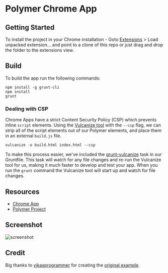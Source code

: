 # Polymer Chrome App

## Getting Started

To install the project in your Chrome installation - Goto [Extensions](chrome://extensions/) > Load unpacked extension... and point to a clone of this repo or just drag and drop the folder to the extensions view.

## Build

To build the app run the following commands:

    npm install -g grunt-cli
    npm install
    grunt

### Dealing with CSP

Chrome Apps have a strict Content Security Policy (CSP) which prevents inline `script` elements. Using the [Vulcanize tool](www.polymer-project.org/articles/concatenating-web-components.html) with the `--csp` flag, we can strip all of the script elements out of our Polymer elements, and place them in an external `build.js` file.

    vulcanize -o build.html index.html --csp

To make this process easier, we've included the [grunt-vulcanize](https://github.com/Polymer/grunt-vulcanize) task in our Gruntfile. This task will watch for any file changes and re-run the Vulcanize tool for us, making it much faster to develop and test your app. When you run the `grunt` command the Vulcanize tool will start up and watch for file changes.

## Resources

* [Chrome App](http://developer.chrome.com/apps)
* [Polymer Project](http://www.polymer-project.org/)

## Screenshot
![screenshot](https://raw.githubusercontent.com/vikasprogrammer/polymerchromeapp/master/assets/screenshot_1280_800.png)

## Credit

Big thanks to [vikasprogrammer](https://github.com/vikasprogrammer) for creating the [original example](https://github.com/vikasprogrammer/polymerchromeapp).
